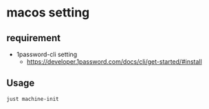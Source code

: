 # macos setting

## requirement

- 1password-cli setting
  - https://developer.1password.com/docs/cli/get-started/#install
## Usage

```sh
just machine-init
```

